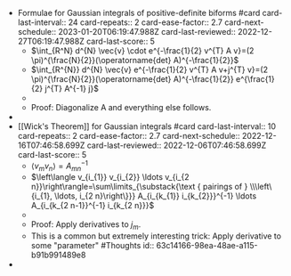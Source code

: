 - Formulae for Gaussian integrals of positive-definite biforms #card
  card-last-interval:: 24
  card-repeats:: 2
  card-ease-factor:: 2.7
  card-next-schedule:: 2023-01-20T06:19:47.988Z
  card-last-reviewed:: 2022-12-27T06:19:47.988Z
  card-last-score:: 5
	- $\int_{R^N} d^{N} \vec{v} \cdot e^{-\frac{1}{2} v^{T} A v}=(2 \pi)^{\frac{N}{2}}(\operatorname{det} A)^{-\frac{1}{2}}$
	- $\int_{R^{N}} d^{N} \vec{v} e^{-\frac{1}{2} v^{T} A v+j^{T} v}=(2 \pi)^{\frac{N}{2}}(\operatorname{det} A)^{-\frac{1}{2}} e^{\frac{1}{2} j^{T} A^{-1} j}$
	-
	- Proof: Diagonalize A and everything else follows.
-
- [[Wick's Theorem]] for Gaussian integrals #card
  card-last-interval:: 10
  card-repeats:: 2
  card-ease-factor:: 2.7
  card-next-schedule:: 2022-12-16T07:46:58.699Z
  card-last-reviewed:: 2022-12-06T07:46:58.699Z
  card-last-score:: 5
	- $\left\langle v_{m} v_{n}\right\rangle=A_{m n}^{-1}$
	- $\left\langle v_{i_{1}} v_{i_{2}} \ldots v_{i_{2 n}}\right\rangle=\sum\limits_{\substack{\text { pairings of } \\\left\{i_{1}, \ldots, i_{2 n}\right\}}} A_{i_{k_{1}} i_{k_{2}}}^{-1} \ldots A_{i_{k_{2 n-1}}^{-1} i_{k_{2 n}}}$
	-
	- Proof: Apply derivatives to $j_m$.
	- This is a common but extremely interesting trick: Apply derivative to some "parameter" #Thoughts
	  id:: 63c14166-98ea-48ae-a115-b91b991489e8
-